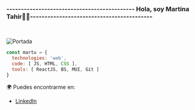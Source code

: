 ### -------------------------------------------- Hola, soy Martina Tahir👋😄------------------------------------------
<br>

![Portada](https://drive.google.com/uc?export=view&id=1su1mxXQzr60yZrkZBzm0ULnMXwUKIMzc)
```js
const martu = {
  technologies: 'web',
  code: [ JS, HTML, CSS ],
  tools: [ ReactJS, BS, MUI, Git ]
}
```
🌍 Puedes encontrarme en:
- [LinkedIn](https://www.linkedin.com/in/martina-tahir-91169a266/?trk=opento_sprofile_goalscard)
<!--
**MartuTahir/MartuTahir** is a ✨ _special_ ✨ repository because its `README.md` (this file) appears on your GitHub profile.

Here are some ideas to get you started:

- 🔭 I’m currently working on ...
- 🌱 I’m currently learning ...
- 👯 I’m looking to collaborate on ...
- 🤔 I’m looking for help with ...
- 💬 Ask me about ...
- 📫 How to reach me: ...
- 😄 Pronouns: ...
- ⚡ Fun fact: ...
-->
